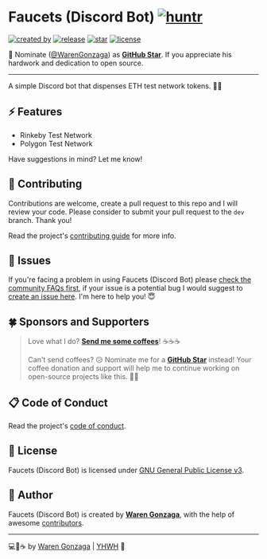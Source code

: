 # Faucets (Discord Bot) [![huntr](https://cdn.huntr.dev/huntr_security_badge_mono.svg)](https://huntr.dev)

[![created by](https://img.shields.io/badge/created%20by-Waren%20Gonzaga-blue.svg?longCache=true&style=flat-square)](https://github.com/warengonzaga) [![release](https://img.shields.io/github/release/warengonzaga/faucets-discord-bot.svg?style=flat-square)](https://github.com/warengonzaga/faucets-discord-bot/releases) [![star](https://img.shields.io/github/stars/warengonzaga/faucets-discord-bot.svg?style=flat-square)](https://github.com/warengonzaga/faucets-discord-bot/stargazers) [![license](https://img.shields.io/github/license/warengonzaga/faucets-discord-bot.svg?style=flat-square)](https://github.com/warengonzaga/faucets-discord-bot/blob/main/license)

📢 Nominate ([@WarenGonzaga](https://warengonzaga.com)) as **[GitHub Star](https://stars.github.com/nominate)**. If you appreciate his hardwork and dedication to open source.

---

A simple Discord bot that dispenses ETH test network tokens. 🤖🚀

## ⚡ Features

- Rinkeby Test Network
- Polygon Test Network

Have suggestions in mind? Let me know!

## 🎯 Contributing

Contributions are welcome, create a pull request to this repo and I will review your code. Please consider to submit your pull request to the `dev` branch. Thank you!

Read the project's [contributing guide](./CONTRIBUTING.md) for more info.

## 🐛 Issues

If you're facing a problem in using Faucets (Discord Bot) please [check the community FAQs first](https://github.com/WarenGonzaga/faucets-discord-bot/discussions?discussions_q=label%3Afaq), if your issue is a potential bug I would suggest to [create an issue here](https://github.com/warengonzaga/faucets-discord-bot/issues/new). I'm here to help you! 😇

## 🍀 Sponsors and Supporters

> Love what I do? **[Send me some coffees](https://buymeacoff.ee/wareneutron)**! ☕☕☕
>
> Can't send coffees? 😥 Nominate me for a **[GitHub Star](https://stars.github.com/nominate)** instead!
> Your coffee donation and support will help me to continue working on open-source projects like this. 🙏😇

## 📋 Code of Conduct

Read the project's [code of conduct](./code_of_conduct.md).

## 📃 License

Faucets (Discord Bot) is licensed under [GNU General Public License v3](https://opensource.org/licenses/GPL-3.0).

## 📝 Author

Faucets (Discord Bot) is created by **[Waren Gonzaga](https://github.com/warengonzaga)**, with the help of awesome [contributors](https://github.com/warengonzaga/faucets-discord-bot/graphs/contributors).

---

💻💖☕ by [Waren Gonzaga](https://warengonzaga.com) | [YHWH](https://youtu.be/9vh6Dz9oh8I?t=85) 🙏
